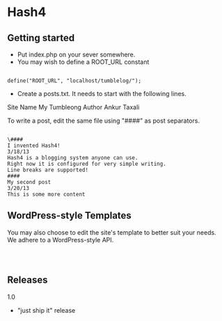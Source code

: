 Hash4
======

Getting started
----------------

- Put index.php on your sever somewhere. 
- You may wish to define a ROOT_URL constant 

<code>
define("ROOT_URL", "localhost/tumblelog/");
</code>

- Create a posts.txt. It needs to start with the following lines. 

Site Name My Tumbleong
Author Ankur Taxali

To write a post, edit the same file using "\####" as post separators.

<code>
\####
I invented Hash4!
3/18/13
Hash4 is a blogging system anyone can use. 
Right now it is configured for very simple writing. 
Line breaks are supported!
####
My second post
3/20/13
This is some more content
</code>


WordPress-style Templates
--------------------------

You may also choose to edit the site's template to better suit your needs. We adhere to a WordPress-style API. 

<code>
<?php get_bloginfo(); ?/>
</code>


Releases
---------

1.0
- "just ship it" release 